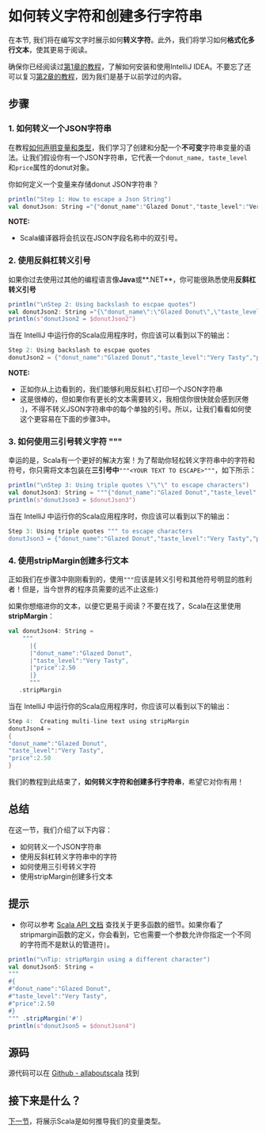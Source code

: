 # 如何转义字符和创建多行字符串

在本节, 我们将在编写文字时展示如何**转义字符**。此外，我们将学习如何**格式化多行文本**，使其更易于阅读。

确保你已经阅读过[第1章的教程](1_1.md)，了解如何安装和使用IntelliJ IDEA。不要忘了还可以复习[第2章的教程](2_1.md)，因为我们是基于以前学过的内容。

## 步骤

###  1. 如何转义一个JSON字符串

在教程[如何声明变量和类型](2_2.md)，我们学习了创建和分配一个**不可变**字符串变量的语法。让我们假设你有一个JSON字符串，它代表一个`donut_name, taste_level `和`price`属性的donut对象。
	
你如何定义一个变量来存储donut JSON字符串？

```scala
println("Step 1: How to escape a Json String")
val donutJson: String ="{"donut_name":"Glazed Donut","taste_level":"Very Tasty","price":2.50}"


```

**NOTE:**

- Scala编译器将会抗议在JSON字段名称中的双引号。

### 2. 使用反斜杠转义引号

如果你过去使用过其他的编程语言像**Java**或**.NET**，你可能很熟悉使用**反斜杠转义引号**

```scala
println("\nStep 2: Using backslash to escpae quotes")
val donutJson2: String ="{\"donut_name\":\"Glazed Donut\",\"taste_level\":\"Very Tasty\",\"price\":2.50}"
println(s"donutJson2 = $donutJson2")


```

当在 IntelliJ 中运行你的Scala应用程序时，你应该可以看到以下的输出：

```scala
Step 2: Using backslash to escpae quotes
donutJson2 = {"donut_name":"Glazed Donut","taste_level":"Very Tasty","price":2.50}


```

**NOTE:**

- 正如你从上边看到的，我们能够利用反斜杠`\`打印一个JSON字符串
- 这是很棒的，但如果你有更长的文本需要转义，我相信你很快就会感到厌倦 :)，不得不转义JSON字符串中的每个单独的引号。所以，让我们看看如何使这个更容易在下面的步骤3中。

### 3. 如何使用三引号转义字符 """

幸运的是，Scala有一个更好的解决方案！为了帮助你轻松转义字符串中的字符和符号，你只需将文本包装在**三引号中**`"""<YOUR TEXT TO ESCAPE>"""`，如下所示：

```scala
println("\nStep 3: Using triple quotes \"\"\" to escape characters")
val donutJson3: String = """{"donut_name":"Glazed Donut","taste_level":"Very Tasty","price":2.50}"""
println(s"donutJson3 = $donutJson3")


```

当在 IntelliJ 中运行你的Scala应用程序时，你应该可以看到以下的输出：

```scala
Step 3: Using triple quotes """ to escape characters
donutJson3 = {"donut_name":"Glazed Donut","taste_level":"Very Tasty","price":2.50}


```

### 4. 使用stripMargin创建多行文本

正如我们在步骤3中刚刚看到的，使用`"""`应该是转义引号和其他符号明显的胜利者！但是，当今世界的程序员需要的远不止这些:)

如果你想缩进你的文本，以便它更易于阅读？不要在找了，Scala在这里使用**stripMargin**：

```scala
val donutJson4: String =
    """
      |{
      |"donut_name":"Glazed Donut",
      |"taste_level":"Very Tasty",
      |"price":2.50
      |}
      """
   .stripMargin


```

当在 IntelliJ 中运行你的Scala应用程序时，你应该可以看到以下的输出：

```scala
Step 4:  Creating multi-line text using stripMargin
donutJson4 = 
{
"donut_name":"Glazed Donut",
"taste_level":"Very Tasty",
"price":2.50
}

```

我们的教程到此结束了，**如何转义字符和创建多行字符串**，希望它对你有用！
 

## 总结

在这一节，我们介绍了以下内容：

- 如何转义一个JSON字符串
- 使用反斜杠转义字符串中的字符
- 如何使用三引号转义字符
- 使用stripMargin创建多行文本

## 提示

- 你可以参考 [Scala API 文档](http://www.scala-lang.org/api/current/#scala.collection.immutable.StringLike) 查找关于更多函数的细节。如果你看了stripmargin函数的定义，你会看到，它也需要一个参数允许你指定一个不同的字符而不是默认的管道符`|`。

```scala
println("\nTip: stripMargin using a different character")
val donutJson5: String =
"""
#{
#"donut_name":"Glazed Donut",
#"taste_level":"Very Tasty",
#"price":2.50
#}
""" .stripMargin('#')
println(s"donutJson5 = $donutJson4")


```

## 源码

源代码可以在 [Github - allaboutscala](https://github.com/nadimbahadoor/allaboutscala) 找到


## 接下来是什么？

[下一节](2_5.md)，将展示Scala是如何推导我们的变量类型。
